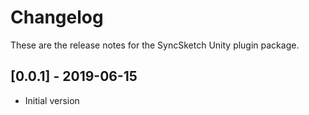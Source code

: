 # Changelog
These are the release notes for the SyncSketch Unity plugin package.

## [0.0.1] - 2019-06-15
- Initial version